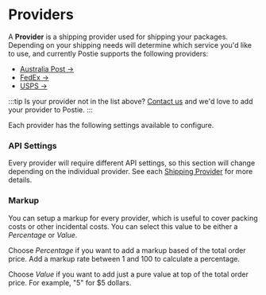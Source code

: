 # Providers

A **Provider** is a shipping provider used for shipping your packages. Depending on your shipping needs will determine which service you'd like to use, and currently Postie supports the following providers:

- [Australia Post →](/craft-plugins/postie/docs/shipping-providers/australia-post)
- [FedEx →](/craft-plugins/postie/docs/shipping-providers/fedex)
- [USPS →](/craft-plugins/postie/docs/shipping-providers/usps)

:::tip
Is your provider not in the list above? [Contact us](/contact) and we'd love to add your provider to Postie.
:::

Each provider has the following settings available to configure.

### API Settings

Every provider will require different API settings, so this section will change depending on the individual provider. See each [Shipping Provider](/craft-plugins/postie/docs/shipping-providers) for more details.

### Markup

You can setup a markup for every provider, which is useful to cover packing costs or other incidental costs. You can select this value to be either a _Percentage_ or _Value_.

Choose _Percentage_ if you want to add a markup based of the total order price. Add a markup rate between 1 and 100 to calculate a percentage.

Choose _Value_ if you want to add just a pure value at top of the total order price. For example, "5" for $5 dollars.